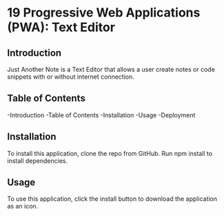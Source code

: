 # 19 Progressive Web Applications (PWA): Text Editor

## Introduction

Just Another Note is a Text Editor that allows a user create notes or code snippets with or without internet connection.

## Table of Contents
-Introduction
-Table of Contents
-Installation
-Usage
-Deployment

## Installation
To install this application, clone the repo from GitHub.  Run npm install to install dependencies.

## Usage

To use this application, click the install button to download the application as an icon.
